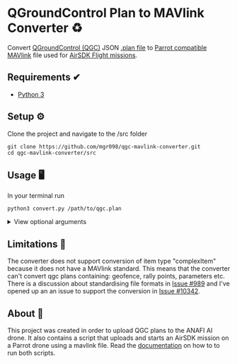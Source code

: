 # QGroundControl Plan to MAVlink Converter ♻️
Convert [QGroundControl (QGC)](http://qgroundcontrol.com/) JSON [.plan file](https://dev.qgroundcontrol.com/master/en/file_formats/plan.html) to [Parrot compatible MAVlink](https://developer.parrot.com/docs/mavlink-flightplan/overview.html) file used for [AirSDK Flight missions](https://developer.parrot.com/docs/airsdk/general/overview.html). 

## Requirements ✔

* [Python 3](https://www.python.org/)

## Setup ⚙️

Clone the project and navigate to the /src folder
```
git clone https://github.com/mgr098/qgc-mavlink-converter.git
cd qgc-mavlink-converter/src
```
## Usage 🖥
In your terminal run
```
python3 convert.py /path/to/qgc.plan
```


<details>
<summary> View optional arguments </summary>
<br>

```
python3 convert.py --help
```
Output
```
usage: convert.py [-h] [--out OUT] [--version VERSION]
               [--takeoff TAKEOFF]
               filepath

Convert QGC .plan to .mavlink format

positional arguments:
  filepath           Usage: python3 convert.py </path/to/file/>

optional arguments:
  -h, --help         show this help message and exit
  --out OUT          MAVlink filename
  --version VERSION  MAVlink version
  --takeoff TAKEOFF  Add takeoff at start of mavlink
```
Example usecase of optional arguments

```
python3 convert.py qgc.plan --out output.mavlink --version 120 --takeoff True
```
</details>

## Limitations 🚨

The converter does not support conversion of item type "complexItem" because it does not have a MAVlink standard. This means that the converter can't convert qgc plans containing: geofence, rally points, parameters etc. There is a discussion about standardising file formats in [Issue #989](https://github.com/mavlink/mavlink/issues/989) and I've opened up an an issue to support the conversion in [Issue #10342](https://github.com/mavlink/qgroundcontrol/issues/10342#issuecomment-1182683176).

## About 📝

This project was created in order to upload QGC plans to the ANAFI AI drone. It also contains a script that uploads and starts an AirSDK mission on a Parrot drone using a mavlink file. Read the [documentation](./src/README.md) on how to to run both scripts. 
